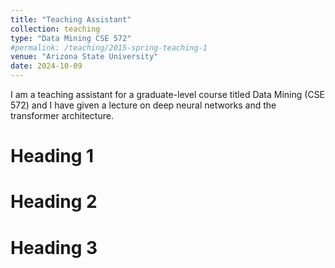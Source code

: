 ```yaml
---
title: "Teaching Assistant"
collection: teaching
type: "Data Mining CSE 572"
#permalink: /teaching/2015-spring-teaching-1
venue: "Arizona State University"
date: 2024-10-09
---
```


I am a teaching assistant for a graduate-level course titled Data Mining (CSE 572) and I have given a lecture on deep neural networks and the transformer architecture.

Heading 1
======

Heading 2
======

Heading 3
======
